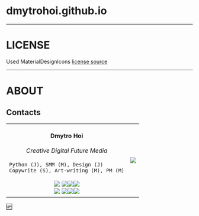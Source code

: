 # dmytrohoi.github.io

-----

# LICENSE

Used MaterialDesignIcons [license source](https://github.com/Templarian/MaterialDesign)

-----

# ABOUT

## Contacts

<table align="center">
    <tr>
    <td>
        </br><div align="center">
        <b> Dmytro Hoi </b>
        </div></br>
        <div align="center">
        <i>Creative Digital Future Media</i>
        </div></br>
        <code>Python (J), SMM (M), Design (J)</code>
        </br>
        <code>Copywrite (S), Art-writing (M), PM (M)</code>
        </br></br>
        <div align="center">
        <a href="http://dmytrohoi.github.io/"><img src="https://dmytrohoi.github.io/images/social/st.png"></a> <a href="http://fb.com/dmytro.hoi"><img src="https://dmytrohoi.github.io/images/social/fb.png"></a><a href="https://github.com/dmytrohoi"><img src="https://dmytrohoi.github.io/images/social/gh.png"></a><a href="https://twitter.com/criticoffer"><img src="https://dmytrohoi.github.io/images/social/tw.png"></a>
        </br>
        <a href="http://dmytrohoi.github.io/cv"><img src="https://dmytrohoi.github.io/images/social/cv.png"></a> <a href="http://www.linkedin.com/in/dmytrohoi"><img src="https://dmytrohoi.github.io/images/social/li.png"></a><a href="https://instagram.com/dmhoi78"><img src="https://dmytrohoi.github.io/images/social/insta.png"></a><a href="https://youtube.com/channel/UCOOftc_XjycxIsDbWsoBFtA"><img src="https://dmytrohoi.github.io/images/social/yt.png"></a>
        </div>
    </td>
    <td>
        <div align="center">
        <img src="https://dmytrohoi.github.io/images/avatar/avatar0.png">
        </div>
    </td>
    </tr>
</table>

[:up:](#-dmytrohoi.github.io)
